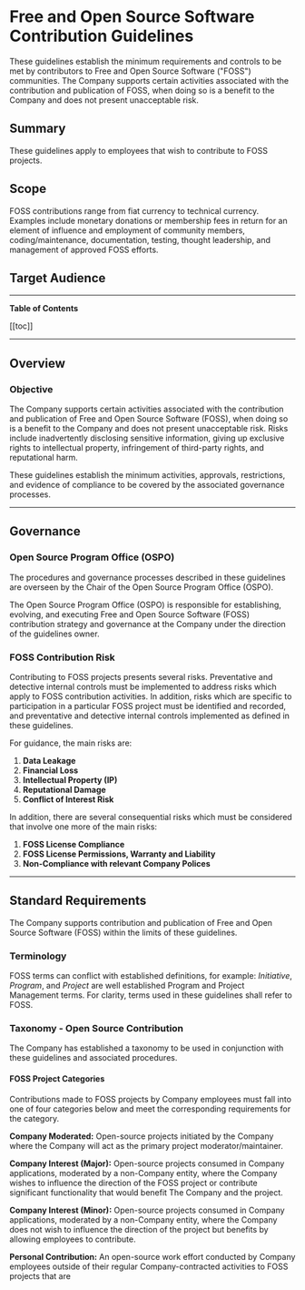 # Free and Open Source Software Contribution Guidelines

These guidelines establish the minimum requirements and controls to be met by contributors to Free and Open Source Software ("FOSS") communities. The Company supports certain activities associated with the contribution and publication of FOSS, when doing so is a benefit to the Company and does not present unacceptable risk.

## Summary

These guidelines apply to employees that wish to contribute to FOSS projects.

## Scope

FOSS contributions range from fiat currency to technical currency. Examples include monetary donations or membership fees in return for an element of influence and employment of community members, coding/maintenance, documentation, testing, thought leadership, and management of approved FOSS efforts.

## Target Audience

---

**Table of Contents**

[[toc]]

---

## Overview

### Objective

The Company supports certain activities associated with the contribution and publication of Free and Open Source Software (FOSS), when doing so is a benefit to the Company and does not present unacceptable risk. Risks include inadvertently disclosing sensitive information, giving up exclusive rights to intellectual property, infringement of third-party rights, and reputational harm.

These guidelines establish the minimum activities, approvals, restrictions, and evidence of compliance to be covered by the associated governance processes.

---

## Governance

### Open Source Program Office (OSPO)

The procedures and governance processes described in these guidelines are overseen by the Chair of the Open Source Program Office (OSPO).

The Open Source Program Office (OSPO) is responsible for establishing, evolving, and executing Free and Open Source Software (FOSS) contribution strategy and governance at the Company under the direction of the guidelines owner.

### FOSS Contribution Risk

Contributing to FOSS projects presents several risks. Preventative and detective internal controls must be implemented to address risks which apply to FOSS contribution activities. In addition, risks which are specific to participation in a particular FOSS project must be identified and recorded, and preventative and detective internal controls implemented as defined in these guidelines.

For guidance, the main risks are:

1. **Data Leakage**
2. **Financial Loss**
3. **Intellectual Property (IP)**
4. **Reputational Damage**
5. **Conflict of Interest Risk**

In addition, there are several consequential risks which must be considered that involve one more of the main risks:

1. **FOSS License Compliance**
2. **FOSS License Permissions, Warranty and Liability**
3. **Non-Compliance with relevant Company Polices**

---

## Standard Requirements

The Company supports contribution and publication of Free and Open Source Software (FOSS) within the limits of these guidelines.

### Terminology

FOSS terms can conflict with established definitions, for example: _Initiative_, _Program_, and _Project_ are well established Program and Project Management terms. For clarity, terms used in these guidelines shall refer to FOSS.

### Taxonomy - Open Source Contribution

The Company has established a taxonomy to be used in conjunction with these guidelines and associated procedures.

#### FOSS Project Categories

Contributions made to FOSS projects by Company employees must fall into one of four categories below and meet the corresponding requirements for the category.

**Company Moderated:** Open-source projects initiated by the Company where the Company will act as the primary project moderator/maintainer.

**Company Interest (Major):** Open-source projects consumed in Company applications, moderated by a non-Company entity, where the Company wishes to influence the direction of the FOSS project or contribute significant functionality that would benefit The Company and the project.

**Company Interest (Minor):** Open-source projects consumed in Company applications, moderated by a non-Company entity, where the Company does not wish to influence the direction of the project but benefits by allowing employees to contribute.

**Personal Contribution:** An open-source work effort conducted by Company employees outside of their regular Company-contracted activities to FOSS projects that are
